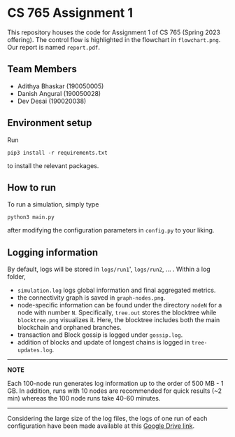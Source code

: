 # CS 765 Assignment 1

This repository houses the code for Assignment 1 of CS 765 (Spring 2023 offering). The control flow is highlighted in the flowchart in `flowchart.png`. Our report is named `report.pdf`.

## Team Members

- Adithya Bhaskar (190050005)
- Danish Angural (190050028)
- Dev Desai (190020038)

## Environment setup

Run
```
pip3 install -r requirements.txt
```
to install the relevant packages.

## How to run

To run a simulation, simply type

```
python3 main.py
```

after modifying the configuration parameters in `config.py` to your liking. 

## Logging information

By default, logs will be stored in `logs/run1`', `logs/run2`, ... . Within a log folder, 
- `simulation.log` logs global information and final aggregated metrics. 
- the connectivity graph is saved in `graph-nodes.png`. 
- node-specific information can be found under the directory `nodeN` for a node with number `N`. Specifically, `tree.out` stores the blocktree while `blocktree.png` visualizes it. Here, the blocktree includes both the main blockchain and orphaned branches. 
- transaction and Block gossip is logged under `gossip.log`. 
- addition of blocks and update of longest chains is logged in `tree-updates.log`.

---
**NOTE**

Each 100-node run generates log information up to the order of 500 MB - 1 GB. In addition, runs with 10 nodes are recommended for quick results (~2 min) whereas the 100 node runs take 40-60 minutes.

---

Considering the large size of the log files, the logs of one run of each configuration have been made available at this [Google Drive link](https://drive.google.com/file/d/1V8JCH2OhilyPHaGZi-9yVnRMq9cAPupE/view?usp=sharing).